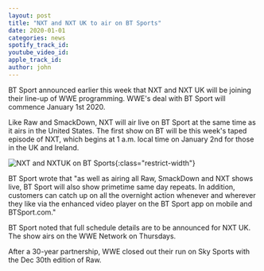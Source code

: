 ```yaml
---
layout: post
title: "NXT and NXT UK to air on BT Sports"
date: 2020-01-01
categories: news 
spotify_track_id:
youtube_video_id:
apple_track_id:
author: john
---
```

BT Sport announced earlier this week that NXT and NXT UK will be joining their line-up of WWE programming. WWE's deal with BT Sport will commence January 1st 2020.

Like Raw and SmackDown, NXT will air live on BT Sport at the same time as it airs in the United States. The first show on BT will be this week's taped episode of NXT, which begins at 1 a.m. local time on January 2nd for those in the UK and Ireland.

![NXT and NXTUK on BT Sports](/assets/posts/2020-01-01/nxtbt.jpg){:class="restrict-width"}

BT Sport wrote that "as well as airing all Raw, SmackDown and NXT shows live, BT Sport will also show primetime same day repeats. In addition, customers can catch up on all the overnight action whenever and wherever they like via the enhanced video player on the BT Sport app on mobile and BTSport.com."

BT Sport noted that full schedule details are to be announced for NXT UK. The show airs on the WWE Network on Thursdays.

After a 30-year partnership, WWE closed out their run on Sky Sports with the Dec 30th edition of Raw.
